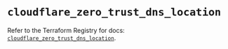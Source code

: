 # `cloudflare_zero_trust_dns_location`

Refer to the Terraform Registry for docs: [`cloudflare_zero_trust_dns_location`](https://registry.terraform.io/providers/cloudflare/cloudflare/4.49.0/docs/resources/zero_trust_dns_location).
